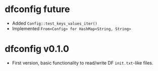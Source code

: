 # dfconfig future
* Added `Config::test_keys_values_iter()`
* Implemented `From<Config> for HashMap<String, String>`

# dfconfig v0.1.0
* First version, basic functionality to read/write DF `init.txt`-like files.